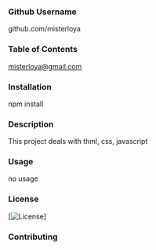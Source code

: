  

  ### Github Username ###
  
  github.com/misterloya 


  ### Table of Contents ### 
  
  misterloya@gmail.com

  ### Installation ###

  npm install

  
  ### Description ###

  This project deals with thml, css, javascript 

  ### Usage ###

  no usage 

  ### License ###

  [![License](https://img.shields.io/badge/License-Apache%202.0-yellow.svg)]

  ### Contributing ### 


